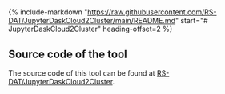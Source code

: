 #

{% include-markdown "https://raw.githubusercontent.com/RS-DAT/JupyterDaskCloud2Cluster/main/README.md" start="# JupyterDaskCloud2Cluster" heading-offset=2 %}

## Source code of the tool

The source code of this tool can be found at [RS-DAT/JupyterDaskCloud2Cluster](https://github.com/RS-DAT/JupyterDaskCloud2Cluster).